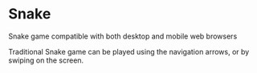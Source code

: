 # Snake
Snake game compatible with both desktop and mobile web browsers

Traditional Snake game can be played using the navigation arrows, or by swiping on the screen.
